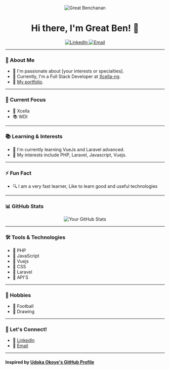 <p align="center">
  <img src="https://your-image-url.com/your-image.png" alt="Great Benchanan" />
</p>

<h1 align="center">Hi there, I'm Great Ben! 👋</h1>

<p align="center">
  <a href="[https://www.linkedin.com/in/great](https://www.google.com/url?sa=t&source=web&rct=j&opi=89978449&url=https://ca.linkedin.com/in/benchanan-ken-idehen-8b27522aa&ved=2ahUKEwiauZTVoKiHAxW2MjQIHUy5BTQQFnoECBMQAQ&usg=AOvVaw1xpP7f7GTQVHD6s7Rd2uWx)">
    <img src="https://img.shields.io/badge/-LinkedIn-blue?style=flat&logo=Linkedin&logoColor=white" alt="LinkedIn" />
  </a>
  <a href="mailto:bchanan.boss@gmail.com">
    <img src="https://img.shields.io/badge/-Email-red?style=flat&logo=Gmail&logoColor=white" alt="Email" />
  </a>
</p>

---

### 🚀 About Me

- 🔭 I'm passionate about [your interests or specialties].
- 🌱 Currently, I'm a Full Stack Developer at [Xcella-ng](https://github.com/Xcella-ng).
- 💼 [My portfolio](https://myportfolio-rouge-psi.vercel.app/).

---

### 🌟 Current Focus

- 🎯 Xcella
- 📚 WDI

---

### 📚 Learning & Interests

- 🌱 I'm currently learning VueJs and Laravel advanced.
- 🚀 My interests include PHP, Laravel, Javascript, Vuejs.

---

### ⚡ Fun Fact

- 🔍 I am a very fast learner, Like to learn good and useful technologies

---

### 📊 GitHub Stats

<p align="center">
  <img src="https://github-readme-stats.vercel.app/api?username=Ben-Chanan008&show_icons=true&hide_border=true&theme=dark" alt="Your GitHub Stats" />
</p>

---

### 🛠️ Tools & Technologies

- 🚀 PHP
- 🚀 JavaScript
- 🚀 Vuejs
- 🚀 CSS
- 🚀 Laravel
- 🚀 API'S

---

### 🎨 Hobbies

- 🎨 Football
- 🎨 Drawing

---

### 🤝 Let's Connect!

- 📲 [LinkedIn](https://www.google.com/url?sa=t&source=web&rct=j&opi=89978449&url=https://ca.linkedin.com/in/benchanan-ken-idehen-8b27522aa&ved=2ahUKEwiauZTVoKiHAxW2MjQIHUy5BTQQFnoECBMQAQ&usg=AOvVaw1xpP7f7GTQVHD6s7Rd2uWx)
- 📧 [Email](mailto:bchanan.boss@gmail.com)

---

#### Inspired by [Udoka Okoye's GitHub Profile](https://github.com/udokaokoye)
